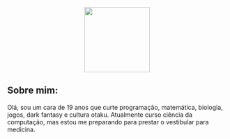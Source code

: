 <div align="center">
  <img height="150" width="150" src="https://i.pinimg.com/564x/0e/25/51/0e255110a49c2638d652153207fb7d78.jpg">
</div>

## Sobre mim:
Olá, sou um cara de 19 anos que curte programação, matemática, biologia, jogos, dark fantasy e cultura otaku. Atualmente curso ciência da computação, mas estou me preparando para prestar o vestibular para medicina.
